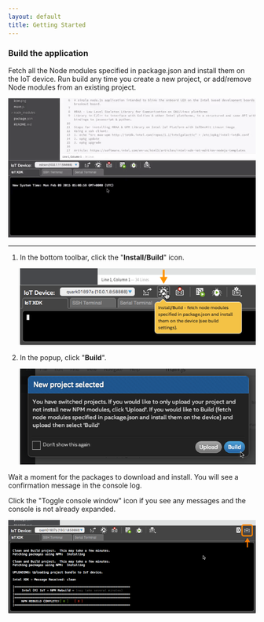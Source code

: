 ```yaml
---
layout: default
title: Getting Started
---
```


### Build the application

Fetch all the Node modules specified in package.json and install them on the IoT device. Run build any time you create a new project, or add/remove Node modules from an existing project.

![Animated gif: building the app](images/build-animated.gif)

---

1. In the bottom toolbar, click the "**Install/Build**" icon.

    !["Install/Build" in bottom toolbar](images/xdk-install_build_button.png)

2. In the popup, click "**Build**".

    ![Confirm build of new project](images/xdk-new_project_build_confirmation.png)

<div class="callout done" markdown="1">
Wait a moment for the packages to download and install. You will see a confirmation message in the console log.

Click the "Toggle console window" icon if you see any messages and the console is not already expanded.

!["Toggle console window" icon highlighted](images/xdk-console-toggle_console_window_highlighted.png)
</div>
